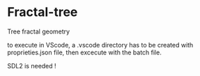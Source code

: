 # Fractal-tree
 Tree fractal geometry


to execute in VScode, a .vscode directory has to be created with proprieties.json file, then excecute with the batch file.

SDL2 is needed !
